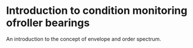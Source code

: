 # Introduction to condition monitoring ofroller bearings

An introduction to the concept of envelope and order spectrum.
